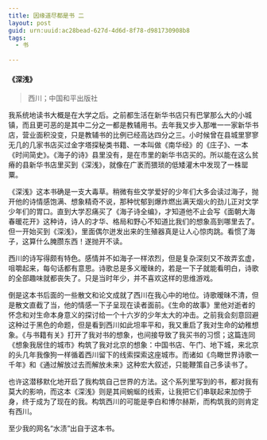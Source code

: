 ```yaml
---
title: 因缘道尽都是书 二
layout: post
guid: urn:uuid:ac28bead-627d-4d6d-8f78-d981730908b8
tags:
  - 书
  
---
```


#### 《深浅》
> 西川；中国和平出版社

我系统地读书大概是在大学之后。之前都生活在新华书店只有巴掌那么大的小城镇，而且更可恶的是其中二分之一都是教辅用书。去年我又步入那唯一一家新华书店，营业面积没变，只是教辅书的比例已经高达四分之三。小时候曾在县城里寥寥无几的几家书店买过金字塔探秘类书籍、一本叫做《南华经》的《庄子》、一本《时间简史》。《海子的诗》县里没有，是在市里的新华书店买的。所以能在这么贫瘠的县新华书店里买到《深浅》，就像在广袤而猥琐的低矮灌木中发现了一株罂粟。

《深浅》这本书确是一支大毒草。稍微有些文学爱好的少年们大多会读过海子，抛开他的诗情感饱满、想象精奇不说，那种忧郁到爆炸燃出满天烟火的劲儿正对文学少年们的胃口。直到大学忍痛买了《海子诗全编》，才知道他不止会写《面朝大海春暖花开》这种诗，诗人的才华、格局和野心不知道比我们的想象高到哪里去了。但一开始买到《深浅》，里面偶尔迸发出来的生殖器真是让人心惊肉跳。看惯了海子，这算什么腌臜东西！遂抛开不读。

西川的诗写得颇有特色。感情并不如海子一样浓烈，但是复杂深刻又不故弄玄虚，咀嚼起来，每句话都有意思。诗歌总是多义暧昧的，若是一下子就能看明白，诗歌的全部趣味就都丧失了。只是当时年少，并不喜欢这样的思维游戏。

倒是这本书后面的一些散文和论文成就了西川在我心中的地位。诗歌暧昧不清，但是散文直截了当，他的情感一下子呈现在读者面前。《生命的故事》里他对逝者的怀念和对生命本身意义的探讨给一个十六岁的少年太大的冲击。之前我会刻意回避这种过于黑色的命题，但是看到西川如此坦率平和，我又重启了我对生命的幼稚想象。《与书籍有关》打开了我对书的想象，也间接导致了我买书的习惯；这篇连同《想象我居住的城市》构筑了我对北京的想象：中国书店、午门、地下城，来北京的头几年我像狗一样循着西川留下的线索探索这座城市。而诸如《鸟瞰世界诗歌一千年》和《通过解放过去而解放未来》这种宏大叙述，只能鞭策自己多读书了。

也许这潜移默化地开启了我构筑自己世界的方法。这个系列里写到的书，都对我有莫大的影响，而这本《深浅》则是其间蜿蜒的线索，让我把它们串联起来加傍于身，终于成为了现在的我。构筑西川的可能是李白和博尔赫斯，而构筑我的则肯定有西川。

至少我的网名“水渍”出自于这本书。